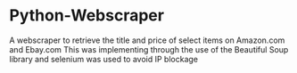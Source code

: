# Python-Webscraper
A webscraper to retrieve the title and price of select items on Amazon.com and Ebay.com
This was implementing through the use of the Beautiful Soup library and selenium was used to avoid IP blockage
